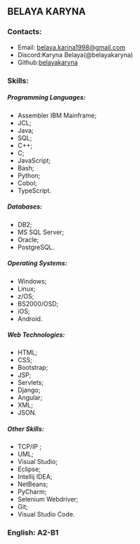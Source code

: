## BELAYA KARYNA

### Contacts:
* Email: belaya.karina1998@gmail.com
* Discord:Karyna Belaya(@belayakaryna)
* Github:[belayakaryna](https://github.com/belayakaryna)

### Skills:
##### Programming Languages:
* Assembler IBM Mainframe;
* JCL;
* Java;
* SQL;
* С++;
* C;
* JavaScript;
* Bash;
* Python;
* Cobol;
* TypeScript.

##### Databases:
* DB2;
* MS SQL Server;
* Oracle;
* PostgreSQL.

##### Operating Systems:
* Windows;
* Linux;
* z/OS;
* BS2000/OSD;
* iOS;
* Android.

##### Web Technologies:
* HTML;
* CSS;
* Bootstrap;
* JSP;
* Servlets;
* Django;
* Angular;
* XML; 
* JSON.

##### Other Skills:
* TCP/IP ;
* UML;
* Visual Studio;
* Eclipse;
* Intellij IDEA;
* NetBeans;
*  PyCharm;
*  Selenium Webdriver;
*  Git;
*  Visual Studio Code.
 

### English: A2-B1